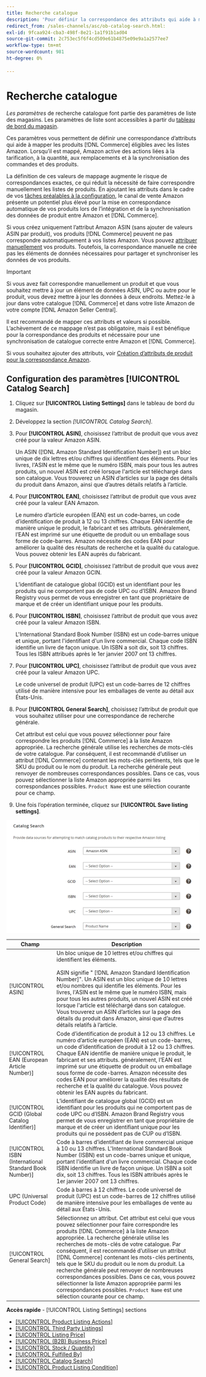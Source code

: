 ```yaml
---
title: Recherche catalogue
description: 'Pour définir la correspondance des attributs qui aide à mapper les produits de catalogue de commerce éligibles avec les listes Amazon, mettez à jour les paramètres de recherche de catalogue.'
redirect_from: /sales-channels/asc/ob-catalog-search.html: 
exl-id: 9fcaa924-cba3-498f-8e21-1a1f91b1ad04
source-git-commit: 2c753ec5f6f4cd509e61b4875e09e9a1a2577ee7
workflow-type: tm+mt
source-wordcount: 981
ht-degree: 0%

---
```


# Recherche catalogue

_Les paramètres_ de recherche catalogue font partie des paramètres de liste des magasins. Les paramètres de liste sont accessibles à partir du [tableau de bord du magasin](./amazon-store-dashboard.md).

Ces paramètres vous permettent de définir une correspondance d’attributs qui aide à mapper les produits [!DNL Commerce] éligibles avec les listes Amazon. Lorsqu’il est mappé, Amazon active des actions liées à la tarification, à la quantité, aux remplacements et à la synchronisation des commandes et des produits.

La définition de ces valeurs de mappage augmente le risque de correspondances exactes, ce qui réduit la nécessité de faire correspondre manuellement les listes de produits. En ajoutant les attributs dans le cadre de vos [tâches préalables à la configuration](./amazon-pre-setup-tasks.md), le canal de vente Amazon présente un potentiel plus élevé pour la mise en correspondance automatique de vos produits lors de l’intégration et de la synchronisation des données de produit entre Amazon et [!DNL Commerce].

Si vous créez uniquement l’attribut Amazon ASIN (sans ajouter de valeurs ASIN par produit), vos produits [!DNL Commerce] peuvent ne pas correspondre automatiquement à vos listes Amazon. Vous pouvez [attribuer manuellement](./creating-assigning-catalog-products.md) vos produits. Toutefois, la correspondance manuelle ne crée pas les éléments de données nécessaires pour partager et synchroniser les données de vos produits.

>[!IMPORTANT]
>
>Si vous avez fait correspondre manuellement un produit et que vous souhaitez mettre à jour un élément de données ASIN, UPC ou autre pour le produit, vous devez mettre à jour les données à deux endroits. Mettez-le à jour dans votre catalogue [!DNL Commerce] et dans votre liste Amazon de votre compte [!DNL Amazon Seller Central].

Il est recommandé de mapper ces attributs et valeurs si possible. L’achèvement de ce mappage n’est pas obligatoire, mais il est bénéfique pour la correspondance des produits et nécessaire pour une synchronisation de catalogue correcte entre Amazon et [!DNL Commerce].

Si vous souhaitez ajouter des attributs, voir [Création d’attributs de produit pour la correspondance Amazon](./ob-creating-magento-attributes.md).

## Configuration des paramètres [!UICONTROL Catalog Search]

1. Cliquez sur **[!UICONTROL Listing Settings]** dans le tableau de bord du magasin.

1. Développez la section _[!UICONTROL Catalog Search]_.

1. Pour **[!UICONTROL ASIN]**, choisissez l’attribut de produit que vous avez créé pour la valeur Amazon ASIN.

   Un ASIN ([!DNL Amazon Standard Identification Number]) est un bloc unique de dix lettres et/ou chiffres qui identifient des éléments. Pour les livres, l&#39;ASIN est le même que le numéro ISBN, mais pour tous les autres produits, un nouvel ASIN est créé lorsque l&#39;article est téléchargé dans son catalogue. Vous trouverez un ASIN d’articles sur la page des détails du produit dans Amazon, ainsi que d’autres détails relatifs à l’article.

1. Pour **[!UICONTROL EAN]**, choisissez l’attribut de produit que vous avez créé pour la valeur EAN Amazon.

   Le numéro d’article européen (EAN) est un code-barres, un code d’identification de produit à 12 ou 13 chiffres. Chaque EAN identifie de manière unique le produit, le fabricant et ses attributs. généralement, l’EAN est imprimé sur une étiquette de produit ou un emballage sous forme de code-barres. Amazon nécessite des codes EAN pour améliorer la qualité des résultats de recherche et la qualité du catalogue. Vous pouvez obtenir les EAN auprès du fabricant.

1. Pour **[!UICONTROL GCID]**, choisissez l’attribut de produit que vous avez créé pour la valeur Amazon GCIN.

   L’identifiant de catalogue global (GCID) est un identifiant pour les produits qui ne comportent pas de code UPC ou d’ISBN. Amazon Brand Registry vous permet de vous enregistrer en tant que propriétaire de marque et de créer un identifiant unique pour les produits.

1. Pour **[!UICONTROL ISBN]**, choisissez l’attribut de produit que vous avez créé pour la valeur Amazon ISBN.

   L&#39;International Standard Book Number (ISBN) est un code-barres unique et unique, portant l&#39;identifiant d&#39;un livre commercial. Chaque code ISBN identifie un livre de façon unique. Un ISBN a soit dix, soit 13 chiffres. Tous les ISBN attribués après le 1er janvier 2007 ont 13 chiffres.

1. Pour **[!UICONTROL UPC]**, choisissez l’attribut de produit que vous avez créé pour la valeur Amazon UPC.

   Le code universel de produit (UPC) est un code-barres de 12 chiffres utilisé de manière intensive pour les emballages de vente au détail aux États-Unis.

1. Pour **[!UICONTROL General Search]**, choisissez l’attribut de produit que vous souhaitez utiliser pour une correspondance de recherche générale.

   Cet attribut est celui que vous pouvez sélectionner pour faire correspondre les produits [!DNL Commerce] à la liste Amazon appropriée. La recherche générale utilise les recherches de mots-clés de votre catalogue. Par conséquent, il est recommandé d’utiliser un attribut [!DNL Commerce] contenant les mots-clés pertinents, tels que le SKU du produit ou le nom du produit. La recherche générale peut renvoyer de nombreuses correspondances possibles. Dans ce cas, vous pouvez sélectionner la liste Amazon appropriée parmi les correspondances possibles. `Product Name` est une sélection courante pour ce champ.

1. Une fois l’opération terminée, cliquez sur **[!UICONTROL Save listing settings]**.

![Recherche catalogue](assets/amazon-catalog-search.png)

| Champ | Description |
|--- |--- |
| [!UICONTROL ASIN] | Un bloc unique de 10 lettres et/ou chiffres qui identifient les éléments.<br><br>ASIN signifie &quot; [!DNL Amazon Standard Identification Number]&quot;. Un ASIN est un bloc unique de 10 lettres et/ou nombres qui identifie les éléments. Pour les livres, l&#39;ASIN est le même que le numéro ISBN, mais pour tous les autres produits, un nouvel ASIN est créé lorsque l&#39;article est téléchargé dans son catalogue. Vous trouverez un ASIN d’articles sur la page des détails du produit dans Amazon, ainsi que d’autres détails relatifs à l’article. |
| [!UICONTROL EAN (European Article Number)] | Code d’identification de produit à 12 ou 13 chiffres. Le numéro d’article européen (EAN) est un code-barres, un code d’identification de produit à 12 ou 13 chiffres. Chaque EAN identifie de manière unique le produit, le fabricant et ses attributs. généralement, l’EAN est imprimé sur une étiquette de produit ou un emballage sous forme de code-barres. Amazon nécessite des codes EAN pour améliorer la qualité des résultats de recherche et la qualité du catalogue. Vous pouvez obtenir les EAN auprès du fabricant. |
| [!UICONTROL GCID (Global Catalog Identifier)] | L’identifiant de catalogue global (GCID) est un identifiant pour les produits qui ne comportent pas de code UPC ou d’ISBN. Amazon Brand Registry vous permet de vous enregistrer en tant que propriétaire de marque et de créer un identifiant unique pour les produits qui ne possèdent pas de CUP ou d’ISBN. |
| [!UICONTROL ISBN (International Standard Book Number)] | Code à barres d’identifiant de livre commercial unique à 10 ou 13 chiffres. L&#39;International Standard Book Number (ISBN) est un code-barres unique et unique, portant l&#39;identifiant d&#39;un livre commercial. Chaque code ISBN identifie un livre de façon unique. Un ISBN a soit dix, soit 13 chiffres. Tous les ISBN attribués après le 1er janvier 2007 ont 13 chiffres. |
| UPC (Universal Product Code) | Code à barres à 12 chiffres. Le code universel de produit (UPC) est un code-barres de 12 chiffres utilisé de manière intensive pour les emballages de vente au détail aux États-Unis. |
| [!UICONTROL General Search] | Sélectionnez un attribut. Cet attribut est celui que vous pouvez sélectionner pour faire correspondre les produits [!DNL Commerce] à la liste Amazon appropriée. La recherche générale utilise les recherches de mots-clés de votre catalogue. Par conséquent, il est recommandé d’utiliser un attribut [!DNL Commerce] contenant les mots-clés pertinents, tels que le SKU du produit ou le nom du produit. La recherche générale peut renvoyer de nombreuses correspondances possibles. Dans ce cas, vous pouvez sélectionner la liste Amazon appropriée parmi les correspondances possibles. `Product Name` est une sélection courante pour ce champ. |

**Accès rapide**  -  [!UICONTROL Listing Settings] sections

- [[!UICONTROL Product Listing Actions]](./product-listing-actions.md)
- [[!UICONTROL Third Party Listings]](./third-party-listing-settings.md)
- [[!UICONTROL Listing Price]](./listing-price.md)
- [[!UICONTROL (B2B) Business Price]](./business-pricing.md)
- [[!UICONTROL Stock / Quantity]](./stock-quantity.md)
- [[!UICONTROL Fulfilled By]](./fulfilled-by.md)
- [[!UICONTROL Catalog Search]](./catalog-search.md)
- [[!UICONTROL Product Listing Condition]](./product-listing-condition.md)
